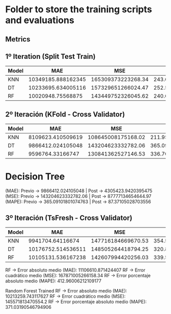 # Folder to store the training scripts and evaluations
## Metrics
## 1º Iteration (Split Test Train)
| Model   |         MAE          |         MSE          |        MAPE          |
|---------|----------------------|----------------------|----------------------|
|  KNN    | 10349185.888162345   | 165309373223268.34   | 243.65553499924394   |
|  DT     | 10233695.634005116   | 157329651266024.47   | 252.54049687652977   |
|  RF     | 10020948.75568875    | 143449752326045.62   | 240.65894100895693   |

## 2º Iteración (KFold - Cross Validator)
| Model   |         MAE          |         MSE          |        MAPE          |
|---------|----------------------|----------------------|----------------------|
|  KNN    | 8109623.410509619    | 108645008175168.02   | 211.9595032399446    |
|  DT     | 9866412.024105048    | 143204623332782.06   | 365.09101801074763   |
|  RF     | 9596764.33166747     | 130841362527146.53   | 336.70053511541505   |

# Decision Tree
(MAE):  Previo -> 9866412.024105048  | Post -> 4305423.9420395475
(MSE):  Previo -> 143204623332782.06 | Post -> 87777134654644.97
(MAPE): Previo -> 365.09101801074763 | Post -> 87.37105028703556

## 3º Iteración (TsFresh - Cross Validator)
| Model   |         MAE          |         MSE          |        MAPE          |
|---------|----------------------|----------------------|----------------------|
|  KNN    | 9941704.64116674     | 147716184669670.53   | 354.56927066629555   |
|  DT     | 10176752.514536511   | 148505264418794.25   | 320.8084057136354    |
|  RF     | 10105131.536167238   | 142607994420256.03   | 339.58984158702856   |

RF -> Error absoluto medio (MAE): 11106610.871424407
RF -> Error cuadrático medio (MSE): 167871005266158.34
RF -> Error porcentaje absoluto medio (MAPE): 412.96006212109177

Random Forest Trained
RF -> Error absoluto medio (MAE): 10213259.743117627
RF -> Error cuadrático medio (MSE): 145571813470554.2
RF -> Error porcentaje absoluto medio (MAPE): 371.03190546794906